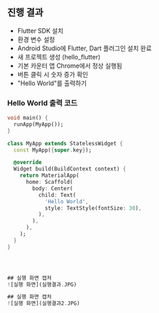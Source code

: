 ## 진행 결과
- Flutter SDK 설치
- 환경 변수 설정
- Android Studio에 Flutter, Dart 플러그인 설치 완료
- 새 프로젝트 생성 (hello_flutter)
- 기본 카운터 앱 Chrome에서 정상 실행됨
- 버튼 클릭 시 숫자 증가 확인
- "Hello World"를 출력하기
### Hello World 출력 코드

```dart
void main() {
  runApp(MyApp());
}

class MyApp extends StatelessWidget {
  const MyApp({super.key});

  @override
  Widget build(BuildContext context) {
    return MaterialApp(
      home: Scaffold(
        body: Center(
          child: Text(
            'Hello World',
            style: TextStyle(fontSize: 30),
          ),
        ),
      ),
    );
  }
}




## 실행 화면 캡처
![실행 화면](실행결과.JPG)

## 실행 화면 캡처
![실행 화면](실행결과2.JPG)
